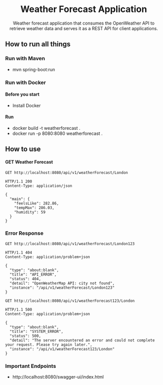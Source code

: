 <div align="center">

# Weather Forecast Application


Weather forecast application that consumes the OpenWeather API to retrieve weather data and serves it as a REST API for client applications.
</div>

## How to run all things
### Run with Maven
*  mvn spring-boot:run

### Run with Docker
#### Before you start
* Install Docker
#### Run
* docker build -t weatherforecast .
* docker run -p 8080:8080 weatherforecast .

## How to use
#### GET Weather Forecast
```
GET http://localhost:8080/api/v1/weatherForecast/London

HTTP/1.1 200 
Content-Type: application/json

{
  "main": {
    "feelsLike": 282.86,
    "tempMax": 286.03,
    "humidity": 59
  }
}
```

### Error Response

```
GET http://localhost:8080/api/v1/weatherForecast/London123

HTTP/1.1 404 
Content-Type: application/problem+json

{
  "type": "about:blank",
  "title": "API_ERROR",
  "status": 404,
  "detail": "OpenWeatherMap API: city not found",
  "instance": "/api/v1/weatherForecast/London123"
}
```

```
GET http://localhost:8080/api/v1/weatherForecast123/London

HTTP/1.1 500 
Content-Type: application/problem+json

{
  "type": "about:blank",
  "title": "SYSTEM_ERROR",
  "status": 500,
  "detail": "The server encountered an error and could not complete your request. Please try again later.",
  "instance": "/api/v1/weatherForecast123/London"
}
```

### Important Endpoints
* http://localhost:8080/swagger-ui/index.html
